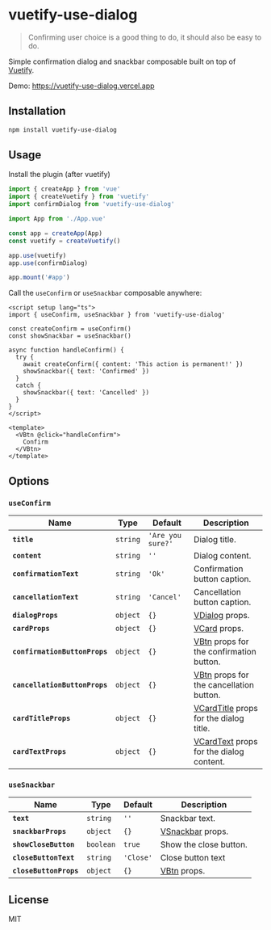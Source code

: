 # vuetify-use-dialog

> Confirming user choice is a good thing to do, it should also be easy to do.

Simple confirmation dialog and snackbar composable built on top of [Vuetify](https://next.vuetifyjs.com).

Demo: https://vuetify-use-dialog.vercel.app

## Installation

```bash
npm install vuetify-use-dialog
```

## Usage

Install the plugin (after vuetify)

```ts
import { createApp } from 'vue'
import { createVuetify } from 'vuetify'
import confirmDialog from 'vuetify-use-dialog'

import App from './App.vue'

const app = createApp(App)
const vuetify = createVuetify()

app.use(vuetify)
app.use(confirmDialog)

app.mount('#app')
```

Call the `useConfirm` or `useSnackbar` composable anywhere:

```vue
<script setup lang="ts">
import { useConfirm, useSnackbar } from 'vuetify-use-dialog'

const createConfirm = useConfirm()
const showSnackbar = useSnackbar()

async function handleConfirm() {
  try {
    await createConfirm({ content: 'This action is permanent!' })
    showSnackbar({ text: 'Confirmed' })
  }
  catch {
    showSnackbar({ text: 'Cancelled' })
  }
}
</script>

<template>
  <VBtn @click="handleConfirm">
    Confirm
  </VBtn>
</template>
```

## Options

### `useConfirm`

| Name                                    | Type        | Default           | Description                                                                                                                                                                                                                            |
| --------------------------------------- | ----------- | ----------------- | -------------------------------------------------------------------------------------------------------------------------------------------------------------------------------------------------------------------------------------- |
| **`title`**                             | `string` | `'Are you sure?'` | Dialog title.                                                                                                                                                                                                                          |
| **`content`**                       | `string` | `''`              | Dialog content.                                                                                                                                                                          |
| **`confirmationText`**                  | `string` | `'Ok'`            | Confirmation button caption.                                                                                                                                                                                                           |
| **`cancellationText`**                  | `string` | `'Cancel'`        | Cancellation button caption.                                                                                                                                                                                                           |
| **`dialogProps`**                       | `object`    | `{}`              | [VDialog](https://next.vuetifyjs.com/en/api/v-dialog/#props) props.                                                                                                                                                             |
| **`cardProps`**                | `object`    | `{}`              | [VCard](https://next.vuetifyjs.com/en/api/v-card/#props) props.                                                                                                                                              |
| **`confirmationButtonProps`**           | `object`    | `{}`              | [VBtn](https://next.vuetifyjs.com/en/api/v-btn/#props) props for the confirmation button.                                                                                                                                 |
| **`cancellationButtonProps`**           | `object`    | `{}`              | [VBtn](https://next.vuetifyjs.com/en/api/v-btn/#props) props for the cancellation button.                                                                                                                                 |
| **`cardTitleProps`**                        | `object`    | `{}`              | [VCardTitle](https://next.vuetifyjs.com/en/api/v-card-title/#props) props for the dialog title.                                                                                                                                         |
| **`cardTextProps`**                      | `object`    | `{}`              | [VCardText](https://next.vuetifyjs.com/en/api/v-card-text/#props) props for the dialog content.                                                                                                                                   |

### `useSnackbar`

| Name                                    | Type        | Default           | Description                                                                                                                                                                                                                            |
| --------------------------------------- | ----------- | ----------------- | -------------------------------------------------------------------------------------------------------------------------------------------------------------------------------------------------------------------------------------- |
| **`text`**                             | `string` | `''` | Snackbar text.                                                                                                                                                              |
| **`snackbarProps`**                       | `object`    | `{}`              | [VSnackbar](https://next.vuetifyjs.com/en/api/v-snackbar/#props) props.                                                                                                                                                             |
| **`showCloseButton`**                       | `boolean` | `true`              | Show the close button.
| **`closeButtonText`**                       | `string` | `'Close'`              | Close button text 
| **`closeButtonProps`**                       | `object`    | `{}`              | [VBtn](https://next.vuetifyjs.com/en/api/v-dialog/#props) props.                                                                                                                                                             |

## License

MIT
